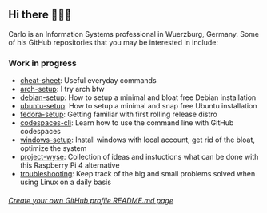 ## Hi there 👋👋👋

Carlo is an Information Systems professional in Wuerzburg, Germany. Some of his GitHub repositories that you may be interested in include:

### Work in progress

- [cheat-sheet](https://github.com/dengdenglele/cheat-sheet): Useful everyday commands 
- [arch-setup](https://github.com/dengdenglele/arch-setup): I try arch btw
- [debian-setup](https://github.com/dengdenglele/debian-setup): How to setup a minimal and bloat free Debian installation
- [ubuntu-setup](https://github.com/dengdenglele/ubuntu-setup): How to setup a minimal and snap free Ubuntu installation
- [fedora-setup](https://github.com/dengdenglele/fedora-setup): Getting familiar with first rolling release distro 
- [codespaces-cli](https://github.com/dengdenglele/codespaces-cli): Learn how to use the command line with GitHub codespaces
- [windows-setup](https://github.com/dengdenglele/windows-setup): Install windows with local account, get rid of the bloat, optimize the system
- [project-wyse](https://github.com/dengdenglele/project-wyse): Collection of ideas and instuctions what can be done with this Raspberry Pi 4 alternative
- [troubleshooting](https://github.com/dengdenglele/troubleshooting): Keep track of the big and small problems solved when using Linux on a daily basis


<!--
**dengdenglele/dengdenglele** is a ✨ _special_ ✨ repository because its `README.md` (this file) appears on your GitHub profile.

Here are some ideas to get you started:

- 🔭 I’m currently working on ...
- 🌱 I’m currently learning ...
- 👯 I’m looking to collaborate on ...
- 🤔 I’m looking for help with ...
- 💬 Ask me about ...
- 📫 How to reach me: ...
- 😄 Pronouns: ...
- ⚡ Fun fact: ...
-->


###### [Create your own GitHub profile README.md page](https://docs.github.com/en/account-and-profile/setting-up-and-managing-your-github-profile/customizing-your-profile/managing-your-profile-readme)
